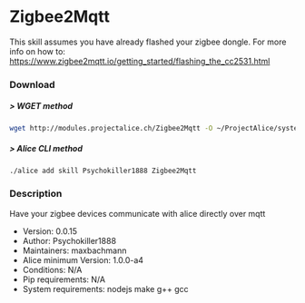 # Zigbee2Mqtt

This skill assumes you have already flashed your zigbee dongle. For more info on how to: https://www.zigbee2mqtt.io/getting_started/flashing_the_cc2531.html

### Download

##### > WGET method
```bash
wget http://modules.projectalice.ch/Zigbee2Mqtt -O ~/ProjectAlice/system/skillInstallTickets/Zigbee2Mqtt.install
```

##### > Alice CLI method
```bash
./alice add skill Psychokiller1888 Zigbee2Mqtt
```

### Description

Have your zigbee devices communicate with alice directly over mqtt

- Version: 0.0.15
- Author: Psychokiller1888
- Maintainers: maxbachmann
- Alice minimum Version: 1.0.0-a4
- Conditions: N/A
- Pip requirements: N/A
- System requirements: nodejs make g++ gcc
